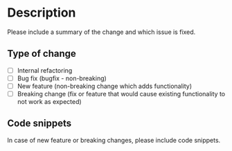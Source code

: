 # Description

Please include a summary of the change and which issue is fixed.

## Type of change

- [ ] Internal refactoring
- [ ] Bug fix (bugfix - non-breaking)
- [ ] New feature (non-breaking change which adds functionality)
- [ ] Breaking change (fix or feature that would cause existing functionality to not work as expected)

## Code snippets

In case of new feature or breaking changes, please include code snippets.
